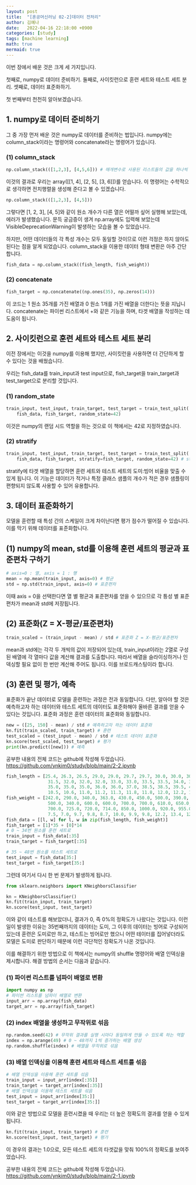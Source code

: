 ```yaml
---
layout: post
title:  "[혼공머신러닝 02-2]데이터 전처리"
author: 김예나
date:   2022-04-16 22:18:00 +0900
categories: [study]
tags: [machine learning]
math: true
mermaid: true
---
```

  

이번 장에서 배운 것은 크게 세 가지입니다.


첫째로, numpy로 데이터 준비하기. 둘째로, 사이킷런으로 훈련 세트와 테스트 세트 분리. 셋째로, 데이터 표준화하기.


첫 번째부터 천천히 알아보겠습니다.


## 1\. numpy로 데이터 준비하기


그 중 가장 먼저 배운 것은 numpy로 데이터를 준비하는 법입니다. numpy에는 column_stack이라는 명령어와 concatenate라는 명령어가 있습니다.


### (1) column_stack


```python
np.column_stack(([1,2,3], [4,5,6])) # 매개변수로 사용된 리스트들의 값을 하나씩 추출해서 2차원 넘파이 배열로 만들어 줌
```

이것의 결과로 우리는 array([[1, 4], [2, 5], [3, 6]])를 얻습니다. 이 명령어는 수학적으로 생각하면 전치행렬을 생성해 준다고 볼 수 있겠습니다.

```python
np.column_stack(([1,2,3], [4,5]))
```

그렇다면 [1, 2, 3], [4, 5]와 같이 원소 개수가 다른 열은 어떨까 싶어 실행해 보았는데, 에러가 발생했습니다. 문득 궁금증이 생겨 np.array에도 입력해 보았는데 VisibleDeprecationWarning이 발생하는 모습을 볼 수 있었습니다.


하지만, 어떤 데이터들의 각 특성 개수는 모두 동일할 것이므로 이런 걱정은 하지 않아도 된다는 점을 알게 되었습니다. column_stack을 이용한 데이터 형태 변환은 아주 간단합니다.


```python
fish_data = np.column_stack((fish_length, fish_weight))
```


### (2) concatenate


```python
fish_target = np.concatenate((np.ones(35), np.zeros(14)))
```

이 코드는 1 원소 35개를 가진 배열과 0 원소 1개를 가진 배열을 더한다는 뜻을 지닙니다. concatenate는 파이썬 리스트에서 +와 같은 기능을 하며, 타겟 배열을 작성하는 데 도움이 됩니다.


## 2\. 사이킷런으로 훈련 세트와 테스트 세트 분리


이전 장에서는 이것을 numpy를 이용해 했지만, 사이킷런을 사용하면 더 간단하게 할 수 있다는 것을 배웠습니다.


우리는 fish_data를 train_input과 test input으로, fish_target을 train_target과 test_target으로 분리할 것입니다.


### (1) random_state


```python
train_input, test_input, train_target, test_target = train_test_split(
    fish_data, fish_target, random_state=42)
```

이것은 numpy의 랜덤 시드 역할을 하는 것으로 이 책에서는 42로 지정하였습니다.


### (2) stratify


```python
train_input, test_input, train_target, test_target = train_test_split(
    fish_data, fish_target, stratify=fish_target, random_state=42) # stratify : 타겟 배열을 넣으면 도미와 빙어의 비율을 맞춰 줌
```


stratify에 타겟 배열을 할당하면 훈련 세트와 테스트 세트의 도미:빙어 비율을 맞출 수 있게 됩니다. 이 기능은 데이터가 적거나 특정 클래스 샘플의 개수가 적은 경우 샘플링이 편향되지 않도록 사용할 수 있어 유용합니다.


## 3\. 데이터 표준화하기


모델을 훈련할 때 특성 간의 스케일이 크게 차이난다면 평가 점수가 떨어질 수 있습니다. 이를 막기 위해 데이터를 표준화합니다.


## (1) numpy의 mean, std를 이용해 훈련 세트의 평균과 표준편차 구하기


```python
# axis=0 : 열, axis = 1 : 행
mean = np.mean(train_input, axis=0) # 평균
std = np.std(train_input, axis=0) # 표준편차
```


이때 axis = 0을 선택한다면 열 별 평균과 표준편차를 얻을 수 있으므로 각 틍성 별 표준편차가 mean과 std에 저장됩니다.


## (2) 표준화(Z = X-평균/표준편차)


```python
train_scaled = (train_input - mean) / std # 표준화 Z = X-평균/표준편차
```


mean과 std에는 각각 두 개씩의 값이 저장되어 있는데, train_input이라는 2열로 구성된 배열에 각 열마다 값을 계산해 결과를 도출합니다. 따라서 배열을 슬라이싱하거나 인덱싱할 필요 없이 한 번만 계산해 주어도 됩니다. 이를 브로드캐스팅이라 합니다.


## (3) 훈련 및 평가, 예측


표준화가 끝난 데이터로 모델을 훈련하는 과정은 전과 동일합니다. 다만, 알아야 할 것은 예측하고자 하는 데이터와 테스트 세트의 데이터도 표준화해야 올바른 결과를 얻을 수 있다는 것입니다. 표준화 과정은 훈련 데이터의 표준화와 동일합니다.


```python
new = ([25, 150] - mean) / std # 예측하고자 하는 데이터 표준화
kn.fit(train_scaled, train_target) # 훈련
test_scaled = (test_input - mean) / std # 테스트 데이터 표준화
kn.score(test_scaled, test_target) # 평가
print(kn.predict([new])) # 예측
```


공부한 내용의 전체 코드는 github에 작성해 두었습니다.
https://github.com/ynkim0/study/blob/main/2-2.ipynb




```python
fish_length = [25.4, 26.3, 26.5, 29.0, 29.0, 29.7, 29.7, 30.0, 30.0, 30.7, 31.0, 31.0, 
                31.5, 32.0, 32.0, 32.0, 33.0, 33.0, 33.5, 33.5, 34.0, 34.0, 34.5, 35.0, 
                35.0, 35.0, 35.0, 36.0, 36.0, 37.0, 38.5, 38.5, 39.5, 41.0, 41.0, 9.8, 
                10.5, 10.6, 11.0, 11.2, 11.3, 11.8, 11.8, 12.0, 12.2, 12.4, 13.0, 14.3, 15.0]
fish_weight = [242.0, 290.0, 340.0, 363.0, 430.0, 450.0, 500.0, 390.0, 450.0, 500.0, 475.0, 500.0, 
                500.0, 340.0, 600.0, 600.0, 700.0, 700.0, 610.0, 650.0, 575.0, 685.0, 620.0, 680.0, 
                700.0, 725.0, 720.0, 714.0, 850.0, 1000.0, 920.0, 955.0, 925.0, 975.0, 950.0, 6.7, 
                7.5, 7.0, 9.7, 9.8, 8.7, 10.0, 9.9, 9.8, 12.2, 13.4, 12.2, 19.7, 19.9]
fish_data = [[l, w] for l, w in zip(fish_length, fish_weight)]
fish_target = [1]*35 + [0]*14
# 0 ~ 34번 원소를 훈련 세트로
train_input = fish_data[:35]
train_target = fish_target[:35]

# 35 ~ 48번 원소를 테스트 세트로
test_input = fish_data[35:]
test_target = fish_target[35:]
```


그런데 여기서 다시 한 번 문제가 발생하게 됩니다.


```python
from sklearn.neighbors import KNeighborsClassifier

kn = KNeighborsClassifier()
kn.fit(train_input, train_target)
kn.score(test_input, test_target)
```


이와 같이 테스트를 해보았더니, 결과가 0, 즉 0%의 정확도가 나왔다는 것입니다. 이런 일이 발생한 이유는 35번째까지의 데이터는 도미, 그 이후의 데이터는 빙어로 구성되어 있는데 훈련은 도미로만 하고, 테스트는 빙어로만 했으니 어떤 테이터를 집어넣더라도 모델은 도미로 판단하기 때문에 이런 극단적인 정확도가 나온 것입니다.

이를 해결하기 위한 방법으로 이 책에서는 numpy의 shuffle 명령어와 배열 인덱싱을 제시합니다. 해결 방법의 순서는 다음과 같습니다.


### (1) 파이썬 리스트를 넘파이 배열로 변환


```python
import numpy as np
# 파이썬 리스트를 넘파이 배열로 변환
input_arr = np.array(fish_data)
target_arr = np.array(fish_target)
```


### (2) index 배열을 생성하고 무작위로 섞음


```python
np.random.seed(42) # 무작위 결과를 실행 시마다 동일하게 만들 수 있도록 하는 역할
index = np.arange(49) # 0 ~ 48까지 1씩 증가하는 배열 생성
np.random.shuffle(index) # 배열을 무작위로 섞음
```


### (3) 배열 인덱싱을 이용해 훈련 세트와 테스트 세트를 섞음


```python
# 배열 인덱싱을 이용해 훈련 세트를 섞음
train_input = input_arr[index[:35]]
train_target = target_arr[index[:35]]
# 배열 인덱싱을 이용해 테스트 세트를 섞음
test_input = input_arr[index[35:]]
test_target = target_arr[index[35:]]
```


이와 같은 방법으로 모델을 훈련시켰을 때 우리는 더 높은 정확도의 결과를 얻을 수 있게 됩니다.


```python
kn.fit(train_input, train_target) # 훈련
kn.score(test_input, test_target) # 평가
```

이 경우의 결과는 1.0으로, 모든 테스트 세트의 타겟값을 맞춰 100%의 정확도를 보여주었습니다.


공부한 내용의 전체 코드는 github에 작성해 두었습니다.
<https://github.com/ynkim0/study/blob/main/2-1.ipynb>